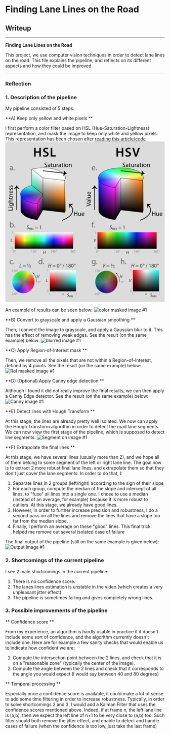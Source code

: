 # **Finding Lane Lines on the Road** 

## Writeup

---

**Finding Lane Lines on the Road**

This project, we use computer vision techniques in order to detect lane lines on the road. 
This file explains the pipeline, and reflects on its different aspects and how they could be improved

[//]: # (Image References)

[image1]: ./examples/grayscale.jpg "Grayscale"
[hsl_img]: ./img_for_writeup/hsl-hsv.png "HSL colors"
[color_masked1]: ./test_images_debug/color_mask_solidWhiteCurve.jpg "color masked image #1"
[blurred1]: ./test_images_debug/blurred_solidWhiteCurve.jpg "blurred image #1"
[RoI_masked1]: ./test_images_debug/RoI_masked_solidWhiteCurve.jpg "RoI masked image #1"
[Canny1]: ./test_images_debug/canny_solidWhiteCurve.jpg "Canny image #1"
[SegmentsOnImage1]: ./test_images_debug/segments_on_image_solidWhiteCurve.jpg "Segment on image #1"
[FinalOutput1]: ./test_images_out/solidWhiteCurve.jpg "Output image #1"


---

### Reflection

### 1. Description of the pipeline

My pipeline consisted of 5 steps: 

**A) Keep only yellow and white pixels **

I first perform a color filter based on HSL (Hue-Saturation-Lightness) representation, and mask the image to keep only white and yellow pixels. This representation has been chosen after [reading this article/code](https://medium.com/towards-data-science/finding-lane-lines-on-the-road-30cf016a1165) 
![alt text][hsl_img]

An example of results can be seen below:
![][color_masked1]

**B) Convert to grayscale and apply a Gaussian smoothing **

Then, I convert the image to grayscale, and apply a Gaussian blur to it. This has the effect of removing weak edges. See the result (on the same example) below:
![][blurred1]

**C) Apply Region-of-Interest mask **

Then, we remove all the pixels that are not within a Region-of-Interest, defined by 4 points. See the result (on the same example) below:
![][RoI_masked1]

**D) (Optional) Apply Canny edge detection **

Although I found it did not really improve the final results, we can then apply a Canny Edge detector. See the result (on the same example) below:
![][Canny1]

**E) Detect lines with Hough Transform **

At this stage, the lines are already pretty well isolated. We now can apply the Hough Transform algorithm in order to detect the road lane segments. We can now view the first stage of the pipeline, which is supposed to detect line segments:
![][SegmentsOnImage1]


**F) Extrapolate the final lines **

At this stage, we have several lines (usually more than 2), and we hope all of them belong to some segment of the left or right lane line. The goal now is to extract 2 more robust final lane lines, and extrapolate them so that they don't just cover the lane segments. In order to do that, I:
1. Separate lines in 2 groups (left/right) according to the sign of their slope
2. For each group, compute the median of the slope and intercept of all lines, to "fuse" all lines into a single one. I chose to use a median (instead of an average, for example) because it is more robust to outliers. At this stage, we already have good lines.
3. However, in order to further increase precision and robustness, I do a second pass on all the lines and remove the lines that have a slope too far from the median slope.
4. Finally, I perform an average on these "good" lines. This final trick helped me remove out several isolated case of failure

The final output of the pipeline (still on the same example is given below):
![][FinalOutput1]


### 2. Shortcomings of the current pipeline

I see 2 main shortcomings in the current pipeline:
1. There is no confidence score.
2. The lanes lines estimation is unstable in the video (which creates a very unpleasant jitter effect)
3. The pipeline is sometimes failing and gives completely wrong lines.


### 3. Possible improvements of the pipeline

** Confidence score ** 

From my experience, an algorithm is hardly usable in practice if it doesn't include some sort of confidence, and the algorithm currently doesn't include one. Here are for example a few sanity checks that would enable us to indicate how confident we are:
1. Compute the intersection point between the 2 lines, and check that it is on a "reasonable zone" (typically the center of the image). 
2. Compute the angle between the 2 lines and check that it corresponds to the angle you would expect (I would say between 40 and 80 degrees)


** Temporal processing ** 

Especially once a confidence score is available, it could make a lot of sense to add some time filtering in order to increase robustness. Typically, in order to solve shortcomings 2 and 3, I would add a Kalman Filter that uses the confidence scores mentioned above. Indeed, if at frame n, the left lane line is (a,b), then we expect the left line of n+1 to be very close to (a,b) too. Such filter should both remove the jitter effect, and enable to detect and handle cases of failure (when the confidence is too low, just take the last frame)

